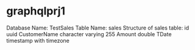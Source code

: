 # graphqlprj1
Database Name: TestSales
Table Name: sales 
Structure of sales table:
id            uuid
CustomerName  character varying  255
Amount        double
TDate         timestamp with timezone
